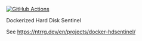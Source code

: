 [![GitHub Actions](https://github.com/ntrrg/docker-hdsentinel/workflows/Docker/badge.svg)](https://github.com/ntrrg/docker-hdsentinel/actions?query=workflow:Docker)

Dockerized Hard Disk Sentinel

See <https://ntrrg.dev/en/projects/docker-hdsentinel/>

